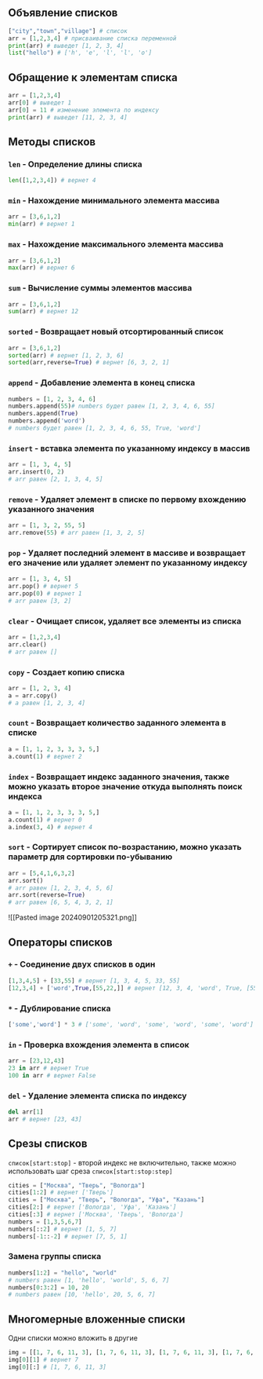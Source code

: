 
## Объявление списков

```python
["city","town","village"] # список
arr = [1,2,3,4] # присваивание списка переменной
print(arr) # выведет [1, 2, 3, 4]
list("hello") # ['h', 'e', 'l', 'l', 'o']
```

## Обращение к элементам списка

```python
arr = [1,2,3,4]
arr[0] # выведет 1
arr[0] = 11 # изменение элемента по индексу
print(arr) # выведет [11, 2, 3, 4] 
```

## Методы списков

### `len` - Определение длины списка 

```python
len([1,2,3,4]) # вернет 4
```

### `min` - Нахождение минимального элемента массива

```python
arr = [3,6,1,2]
min(arr) # вернет 1
```

### `max` - Нахождение максимального элемента массива

```python
arr = [3,6,1,2]
max(arr) # вернет 6
```

### `sum` - Вычисление суммы элементов массива

```python
arr = [3,6,1,2]
sum(arr) # вернет 12
```

### `sorted` - Возвращает новый отсортированный список

```python
arr = [3,6,1,2]
sorted(arr) # вернет [1, 2, 3, 6]
sorted(arr,reverse=True) # вернет [6, 3, 2, 1]
```

### `append` -  Добавление элемента в конец списка

```python
numbers = [1, 2, 3, 4, 6]  
numbers.append(55)# numbers будет равен [1, 2, 3, 4, 6, 55]
numbers.append(True)  
numbers.append('word')
# numbers будет равен [1, 2, 3, 4, 6, 55, True, 'word']
```

### `insert` - вставка элемента по указанному индексу в массив

```python
arr = [1, 3, 4, 5]
arr.insert(0, 2) 
# arr равен [2, 1, 3, 4, 5]
```

### `remove` - Удаляет элемент в списке по первому вхождению указанного значения

```python
arr = [1, 3, 2, 55, 5]
arr.remove(55) # arr равен [1, 3, 2, 5]
```

### `pop` - Удаляет последний элемент в массиве и возвращает его значение или удаляет элемент по указанному индексу

```python
arr = [1, 3, 4, 5]
arr.pop() # вернет 5
arr.pop(0) # вернет 1
# arr равен [3, 2]
```

### `clear` - Очищает список, удаляет все элементы из списка

```python
arr = [1,2,3,4]
arr.clear()
# arr равен []
```

### `copy` - Создает копию списка

```python
arr = [1, 2, 3, 4]
a = arr.copy()
# a равен [1, 2, 3, 4]
```

### `count` - Возвращает количество  заданного элемента в списке 

```python
a = [1, 1, 2, 3, 3, 3, 5,]
a.count(1) # вернет 2
```

### `index` - Возвращает индекс заданного значения, также можно указать второе значение откуда выполнять поиск индекса

```python
a = [1, 1, 2, 3, 3, 3, 5,]
a.count(1) # вернет 0
a.index(3, 4) # вернет 4
```

### `sort` - Сортирует список по-возрастанию, можно указать параметр для сортировки по-убыванию

```python
arr = [5,4,1,6,3,2]
arr.sort()
# arr равен [1, 2, 3, 4, 5, 6]
arr.sort(reverse=True)
# arr равен [6, 5, 4, 3, 2, 1]
```

![[Pasted image 20240901205321.png]]
## Операторы списков

### `+` - Соединение двух списков в один

```python
[1,3,4,5] + [33,55] # вернет [1, 3, 4, 5, 33, 55]
[12,3,4] + ['word',True,[55,22,]] # вернет [12, 3, 4, 'word', True, [55, 22]]
```

### `*` - Дублирование списка 

```python
['some','word'] * 3 # ['some', 'word', 'some', 'word', 'some', 'word']
```
### `in` - Проверка вхождения элемента в список

```python
arr = [23,12,43]
23 in arr # вернет True
100 in arr # вернет False
```
### `del` - Удаление элемента списка по индексу

```python
del arr[1]
arr # вернет [23, 43]
```

## Срезы списков

`список[start:stop]` - второй индекс не включительно, также можно использовать шаг среза `список[start:stop:step]`

```python
cities = ["Москва", "Тверь", "Вологда"]
cities[1:2] # вернет ['Тверь']
cities = ["Москва", "Тверь", "Вологда", "Уфа", "Казань"]
cities[2:] # вернет ['Вологда', 'Уфа', 'Казань']
cities[:3] # вернет ['Москва', 'Тверь', 'Вологда']
numbers = [1,3,5,6,7]
numbers[::2] # вернет [1, 5, 7]
numbers[-1::-2] # вернет [7, 5, 1]
```

### Замена группы списка

```python
numbers[1:2] = "hello", "world"
# numbers равен [1, 'hello', 'world', 5, 6, 7]
numbers[0:3:2] = 10, 20
# numbers равен [10, 'hello', 20, 5, 6, 7]
```

## Многомерные вложенные списки
Одни списки можно вложить в другие

```python
img = [[1, 7, 6, 11, 3], [1, 7, 6, 11, 3], [1, 7, 6, 11, 3], [1, 7, 6, 11, 3], [1, 7, 6, 11, 3]]
img[0][1] # вернет 7
img[0][:] # [1, 7, 6, 11, 3]
```


